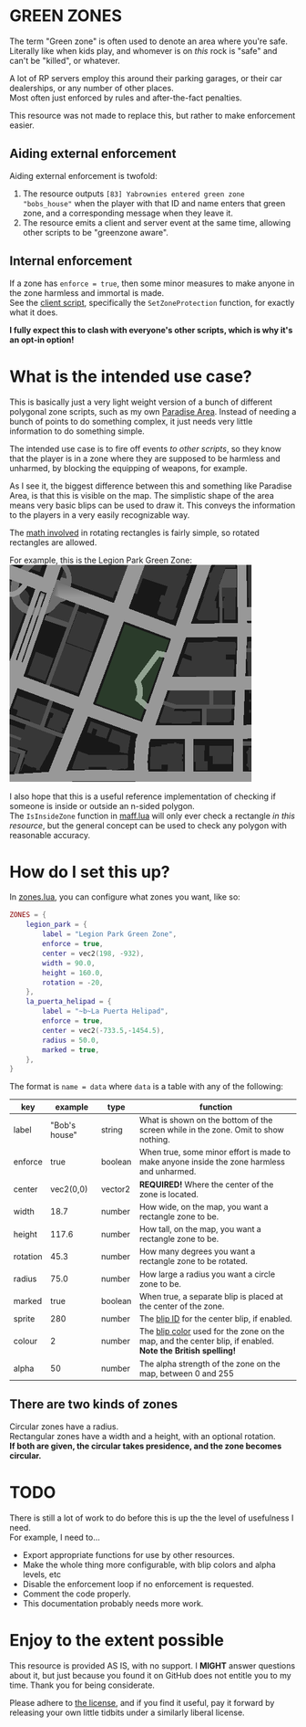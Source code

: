 # GREEN ZONES

The term "Green zone" is often used to denote an area where you're safe. Literally like when kids play, and whomever is on *this* rock is "safe" and can't be "killed", or whatever.

A lot of RP servers employ this around their parking garages, or their car dealerships, or any number of other places.  
Most often just enforced by rules and after-the-fact penalties.

This resource was not made to replace this, but rather to make enforcement easier.

## Aiding external enforcement

Aiding external enforcement is twofold:

1) The resource outputs `[83] Yabrownies entered green zone "bobs_house"` when the player with that ID and name enters that green zone, and a corresponding message when they leave it.
2) The resource emits a client and server event at the same time, allowing other scripts to be "greenzone aware".

## Internal enforcement

If a zone has `enforce = true`, then some minor measures to make anyone in the zone harmless and immortal is made.  
See the [client script](client.lua), specifically the `SetZoneProtection` function, for exactly what it does.

**I fully expect this to clash with everyone's other scripts, which is why it's an opt-in option!**

# What is the intended use case?

This is basically just a very light weight version of a bunch of different polygonal zone scripts, such as my own [Paradise Area](https://github.com/DemmyDemon/paradise-area). Instead of needing a bunch of points to do something complex, it just needs very little information to do something simple.

The intended use case is to fire off events *to other scripts*, so they know that the player is in a zone where they are supposed to be harmless and unharmed, by blocking the equipping of weapons, for example.

As I see it, the biggest difference between this and something like Paradise Area, is that this is visible on the map. The simplistic shape of the area means very basic blips can be used to draw it.  This conveys the information to the players in a very easily recognizable way.

The [math involved](maff.lua) in rotating rectangles is fairly simple, so rotated rectangles are allowed.

For example, this is the Legion Park Green Zone:  
![Legion Park Green Zone](legion-park-green-zone.png)

I also hope that this is a useful reference implementation of checking if someone is inside or outside an n-sided polygon.  
The `IsInsideZone` function in [maff.lua](maff.lua) will only ever check a rectangle *in this resource*, but the general concept can be used to check any polygon with reasonable accuracy.

# How do I set this up?

In [zones.lua](zones.lua), you can configure what zones you want, like so:

```lua
ZONES = {
    legion_park = {
        label = "Legion Park Green Zone",
        enforce = true,
        center = vec2(198, -932),
        width = 90.0,
        height = 160.0,
        rotation = -20,
    },
    la_puerta_helipad = {
        label = "~b~La Puerta Helipad",
        enforce = true,
        center = vec2(-733.5,-1454.5),
        radius = 50.0,
        marked = true,
    },
}
```

The format is `name = data` where `data` is a table with any of the following:

| key      | example       | type    | function |
|----------|---------------|---------|----------|
| label    | "Bob's house" | string  | What is shown on the bottom of the screen while in the zone. Omit to show nothing.
| enforce  | true          | boolean | When true, some minor effort is made to make anyone inside the zone harmless and unharmed.
| center   | vec2(0,0)     | vector2 | **REQUIRED!** Where the center of the zone is located.
| width    | 18.7          | number  | How wide, on the map, you want a rectangle zone to be.
| height   | 117.6         | number  | How tall, on the map, you want a rectangle zone to be.
| rotation | 45.3          | number  | How many degrees you want a rectangle zone to be rotated.
| radius   | 75.0          | number  | How large a radius you want a circle zone to be.
| marked   | true          | boolean | When true, a separate blip is placed at the center of the zone.
| sprite   | 280           | number  | The [blip ID](https://docs.fivem.net/docs/game-references/blips/) for the center blip, if enabled.
| colour   | 2             | number  | The [blip color](https://docs.fivem.net/docs/game-references/blips/#blip-colors) used for the zone on the map, and the center blip, if enabled. **Note the British spelling!**
| alpha    | 50            | number  | The alpha strength of the zone on the map, between 0 and 255

## There are two kinds of zones

Circular zones have a radius.  
Rectangular zones have a width and a height, with an optional rotation.  
**If both are given, the circular takes presidence, and the zone becomes circular.**

# TODO

There is still a lot of work to do before this is up the the level of usefulness I need.  
For example, I need to...

- Export appropriate functions for use by other resources.
- Make the whole thing more configurable, with blip colors and alpha levels, etc
- Disable the enforcement loop if no enforcement is requested.
- Comment the code properly.
- This documentation probably needs more work.

# Enjoy to the extent possible

This resource is provided AS IS, with no support. I **MIGHT** answer questions about it, but just because you found it on GitHub does not entitle you to my time. Thank you for being considerate.

Please adhere to [the license](LICENSE.md), and if you find it useful, pay it forward by releasing your own little tidbits under a similarly liberal license.
